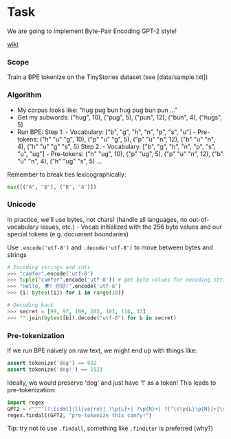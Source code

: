 # Task

We are going to implement Byte-Pair Encoding GPT-2 style!

[wiki](https://en.wikipedia.org/wiki/Byte-pair_encoding#Example)

### Scope

Train a BPE tokenize on the TinyStories dataset (see [data/sample.txt])

### Algorithm
- My corpus looks like:
    "hug pug bun hug pug bun pun ..."
- Get my subwords:
    ("hug", 10), ("pug", 5), ("pun", 12), ("bun", 4), ("hugs", 5)
- Run BPE:
    Step 1: 
        - Vocabulary: ["b", "g", "h", "n", "p", "s", "u"]
        - Pre-tokens: ("h" "u" "g", 10), ("p" "u" "g", 5), ("p" "u" "n", 12), ("b" "u" "n", 4), ("h" "u" "g" "s", 5)
    Step 2. 
        - Vocabulary: ["b", "g", "h", "n", "p", "s", "u", "ug"]
        - Pre-tokens: ("h" "ug", 10), ("p" "ug", 5), ("p" "u" "n", 12), ("b" "u" "n", 4), ("h" "ug" "s", 5)
    ...

Remember to break ties lexicographically:
```python
max([("A", "B"), ("B", "A")])
```

### Unicode
In practice, we'll use bytes, not chars! (handle all languages, no out-of-vocabulary issues, etc.)
    - Vocab initialized with the 256 byte values and our special tokens (e.g. document boundaries)

Use `.encode('utf-8')` and `.decode('utf-8')` to move between bytes and strings
```python
# Encoding strings and ints
>>> "camfer".encode('utf-8')
>>> tuple("camfer".encode('utf-8')) # get byte values for encoding string
>>> "Hello, 🌍! 你好!".encode('utf-8')
>>> {i: bytes([i]) for i in range(10)}

# Decoding back
>>> secret = [99, 97, 109, 102, 101, 114, 33]
>>> "".join(bytes([b]).decode("utf-8") for b in secret)
```

### Pre-tokenization
If we run BPE naively on raw text, we might end up with things like:
```python
assert tokenize('dog') == 932
assert tokenize('dog!') == 1523
```

Ideally, we would preserve 'dog' and just have '!' as a token! This leads to pre-tokenization:
```python
import regex
GPT2 = r"""'(?:[sdmt]|ll|ve|re)| ?\p{L}+| ?\p{N}+| ?[^\s\p{L}\p{N}]+|\s+(?!\S)|\s+"""
regex.findall(GPT2, "pre-tokenize this camfy!")
```
Tip: try not to use `.findall`, something like `.finditer` is preferred (why?)
